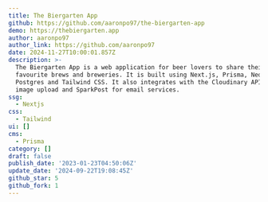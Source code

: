 ```yaml
---
title: The Biergarten App
github: https://github.com/aaronpo97/the-biergarten-app
demo: https://thebiergarten.app
author: aaronpo97
author_link: https://github.com/aaronpo97
date: 2024-11-27T10:00:01.857Z
description: >-
  The Biergarten App is a web application for beer lovers to share their
  favourite brews and breweries. It is built using Next.js, Prisma, Neon
  Postgres and Tailwind CSS. It also integrates with the Cloudinary API for
  image upload and SparkPost for email services.
ssg:
  - Nextjs
css:
  - Tailwind
ui: []
cms:
  - Prisma
category: []
draft: false
publish_date: '2023-01-23T04:50:06Z'
update_date: '2024-09-22T19:08:45Z'
github_star: 5
github_fork: 1
---
```

